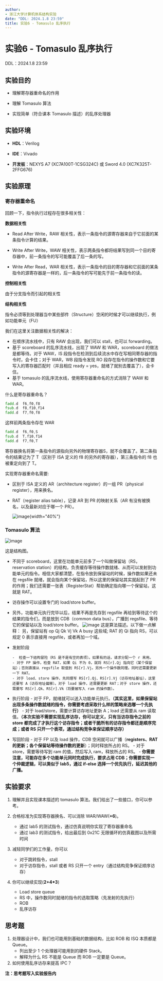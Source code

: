 ```yaml
---
author:
- 浙江大学计算机体系结构实验
date: "DDL: 2024.1.8 23:59"
title: 实验6 - Tomasulo 乱序执行
---
```


# 实验6 - Tomasulo 乱序执行

DDL：2024.1.8 23:59

## 实验目的

-   理解寄存器重命名的作用

-   理解 Tomasulo 算法

-   实现简单（符合课本 Tomasulo 描述）的乱序处理器

## 实验环境

-   **HDL**：Verilog

-   **IDE**：Vivado

-   **开发板**：NEXYS A7 (XC7A100T-1CSG324C) 或 Sword 4.0 (XC7K325T-2FFG676)

## 实验原理

### 寄存器重命名

回顾一下，指令执行过程存在很多相关性：
   
**数据相关性**
   
   -  Read After Write，RAW 相关性，表示一条指令的源寄存器来自于它前面的某条指令计算的结果。 
   
   -  Write After Write，WAW 相关性，表示两条指令都将结果写到同一个目的寄存器中，前一条指令的写可能覆盖了后一条的写。
   
   -  Write After Read，WAR 相关性，表示一条指令的目的寄存器和它前面的某条指令的源寄存器是一样的，后一条指令的写可能先于前一条指令的读。

**控制相关性**

由于分支指令而引起的相关性

**结构相关性**

指令必须等到处理器当中某些部件（Structure）空闲的时候才可以继续执行，例如功能单元（FU）

我们在这里关注数据相关性的解决：

- 在顺序流水线中，只有 RAW 会出现，我们可以 stall，也可以 forwarding。
- 基于 scoreboard 的乱序流水线，出现了 WAW 和 WAR，scoreboard 的做法是都等待。对于 WAW，IS 段指令在检测到后续流水中存在写相同寄存器的指令时，会卡住；对于 WAR，WB 段指令发现 RO 段存在指令的操作数和它要写入的寄存器匹配时（并且相应 ready = yes，就绪了就别去覆盖了），会卡住。
- 基于 tomasulo 的乱序流水线，使用寄存器重命名的方式消除了 WAW 和 WAR。

什么是寄存器重命名？
   ``` asm
   fadd.d  f6,f0,f8
   fsub.d  f8,f10,f14
   fadd.d  f7,f0,f8
   ```
   这样前两条指令存在 WAR
   ``` asm
   fadd.d  f6,f0,S
   fsub.d  T,f10,f14
   fadd.d  f7,f0,T
   ```
   寄存器换名将第一条指令的源指向另外的物理寄存器S，就不会覆盖了。第二条指令的结果记为了 T（区别于 ISA 定义的 f8 的另外的寄存器），第三条指令的 f8 也被重定向到了 T。

实现寄存器重命名需要:

- 区别于 ISA 定义的 AR（architecture register）的一组 PR（physical register），用来换名。

- RAT（register alias table），记录 AR 到 PR 的映射关系（AR 有没有被换名，以及最新对应于哪一个 PR）。
   
   ![image](img/6_RAT.png){width="40%"}
### Tomasulo 算法
![image](img/6_tomasulo_structure.png)

这是结构图。

- 不同于 scoreboard，这里在功能单元前多了一个叫做保留站（RS， reservation station）的结构，负责缓存等待操作数就绪、从而可以发射到功能单元的指令。相信大家都清楚，在指令放到保留站的时候，操作数如果还未在 regsfile 就绪，就会指向某个保留站，所以这里的保留站其实就起到了 PR 的作用；我们还需要一张表（RegisterStat）帮助确定指向哪一个保留站，这就是 RAT。

- 访存操作可以设置专门的 load/store buffer。

- 另外，功能单元执行完毕以后，结果不再是先存到 regsfile 再给到等待这个的结果的指令们，而是放到 CDB（common data bus），广播到 regsfile、等待它的保留站以及 load/store buffer。
![image](img/6_tomasulo_algorithm.png)
这是算法描述。以下做一点解释：
另，保留站有 op Qj Qk Vj Vk A busy 这些域; RAT 的 Qi 指向 RS，可以规定 0 表示直接用 regsfile，或者再加一个域。

- 发射阶段
   
      -  检查一下结构冒险（RS 是不是有空的表项）。如果有的话，请求分配一个 r 来用。
      - 对于 FP 操作，检查 RAT，如果 Qi 不为 0，就将 RS[r].Qj 指向它（某个保留站）；否则直接从 regsfile 取值到 RS[r].Vj。另外一个操作数同理。同时还需要更新一下 RAT。
      - 对于 load、store 操作，先同理写 RS[r].Qj、RS[r].Vj（访存地址基址），这里还要写 A（访存地址偏移）。对于 load 操作，还需要更新 RAT；对于 store 操作，还需要写 RS[r].Qk、RS[r].Vk（将要被写入 ram 的操作数）。

- 执行阶段
      - 对于 FP，就绪就可以送入功能单元执行。**（其实这里，如果保留站出现多条操作数就绪的指令，你需要考虑采取什么样的策略来选哪一个先执行）**
      - 对于 load/store，需要计算访存地址更新 A；load 还需要从 ram 读取值。**（本次实验不需要实现乱序访存，你可以定义，只有当访存指令之前的 store 都完成了才执行这个访存指令；或者干脆所有的访存指令都还是顺序完成；或者 RS 只开一个表项，通过结构竞争来保证顺序访存）**

- 写回阶段
      - 对于 FP 以及 load 操作，CDB 空闲就可以广播（**registers、RAT的更新；各个保留站等待操作数的更新**）；同时释放所占的 RS。
      - 对于 store，需要等待写到 ram 的值，然后写入 ram，释放所占的 RS。
      - **你需要注意，可能存在多个功能单元同时完成执行，要求占用 CDB；你需要实现一个仲裁逻辑，可以类似于 lab5，通过 if-else 选择一个优先执行，延迟其他的广播。**


## 实验要求

1. 理解并且实现课本描述的 tomasulo 算法。我们给出了一些接口，你可以参考。
2. 合格标准为实现寄存器换名、可以消除 WAR/WAW(**+6**)。
      - 通过 lab5 的测试指令，通过仿真说明你实现了寄存器重命名
      - 通过 lab3 的测试指令，给出最后到 0x21C 无限循环的仿真截图以及所需时间
3.  减轻同学们的工作量，你可以
      - 对于跳转指令，stall
      - 对于访存指令，stall 或者 RS 只开一个 entry（通过结构竞争保证顺序访存）


4.  你可以继续实现(**2+4\*3**)
      - Load store queue
      - RS 中，操作数同时就绪的指令的选取策略（先发射的先执行）
      - ROB
      - 乱序访存

      

## 思考题

1. 处理器设计中，我们也可能用到基础的数据结构，比如 ROB 和 ISQ 本质都是 Queue。
      - 列出至少 1 个处理器可能用到的硬件 Stack。
      - 解释为什么 RS 不能是 Queue 而 ROB 一定要是 Queue。
2. 如何使用乱序访存来提高 IPC？



**注：思考题写入实验报告内**
